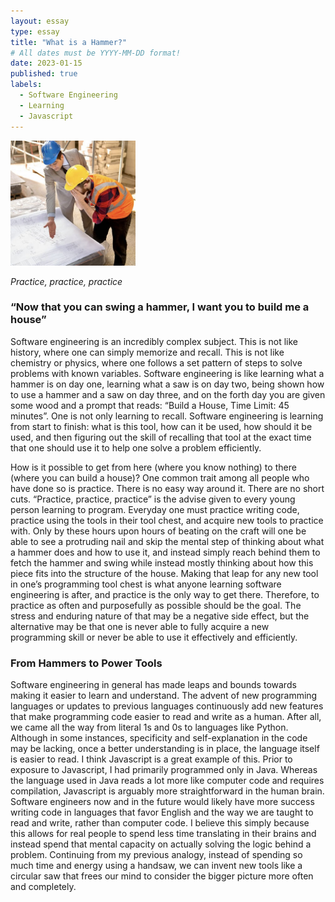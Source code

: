 ```yaml
---
layout: essay
type: essay
title: "What is a Hammer?"
# All dates must be YYYY-MM-DD format!
date: 2023-01-15
published: true
labels:
  - Software Engineering
  - Learning
  - Javascript
---
```


<img width="200px" class="rounded float-start pe-4" src="../img/construction-confusion.jpeg">

*Practice, practice, practice*



### “Now that you can swing a hammer, I want you to build me a house”

Software engineering is an incredibly complex subject. This is not like history, where one can simply memorize and recall. This is not like chemistry or physics, where one follows a set pattern of steps to solve problems with known variables. Software engineering is like learning what a hammer is on day one, learning what a saw is on day two, being shown how to use a hammer and a saw on day three, and on the forth day you are given some wood and a prompt that reads: “Build a House, Time Limit: 45 minutes”. One is not only learning to recall. Software engineering is learning from start to finish: what is this tool, how can it be used, how should it be used, and then figuring out the skill of recalling that tool at the exact time that one should use it to help one solve a problem efficiently.
  
How is it possible to get from here (where you know nothing) to there (where you can build a house)? One common trait among all people who have done so is practice. There is no easy way around it. There are no short cuts. “Practice, practice, practice” is the advise given to every young person learning to program. Everyday one must practice writing code, practice using the tools in their tool chest, and acquire new tools to practice with. Only by these hours upon hours of beating on the craft will one be able to see a protruding nail and skip the mental step of thinking about what a hammer does and how to use it, and instead simply reach behind them to fetch the hammer and swing while instead mostly thinking about how this piece fits into the structure of the house. Making that leap for any new tool in one’s programming tool chest is what anyone learning software engineering is after, and practice is the only way to get there. Therefore, to practice as often and purposefully as possible should be the goal. The stress and enduring nature of that may be a negative side effect, but the alternative may be that one is never able to fully acquire a new programming skill or never be able to use it effectively and efficiently.
  
### From Hammers to Power Tools

Software engineering in general has made leaps and bounds towards making it easier to learn and understand. The advent of new programming languages or updates to previous languages continuously add new features that make programming code easier to read and write as a human. After all, we came all the way from literal 1s and 0s to languages like Python. Although in some instances, specificity and self-explanation in the code may be lacking, once a better understanding is in place, the language itself is easier to read. I think Javascript is a great example of this. Prior to exposure to Javascript, I had primarily programmed only in Java. Whereas the language used in Java reads a lot more like computer code and requires compilation, Javascript is arguably more straightforward in the human brain. Software engineers now and in the future would likely have more success writing code in languages that favor English and the way we are taught to read and write, rather than computer code. I believe this simply because this allows for real people to spend less time translating in their brains and instead spend that mental capacity on actually solving the logic behind a problem. Continuing from my previous analogy, instead of spending so much time and energy using a handsaw, we can invent new tools like a circular saw that frees our mind to consider the bigger picture more often and completely.


